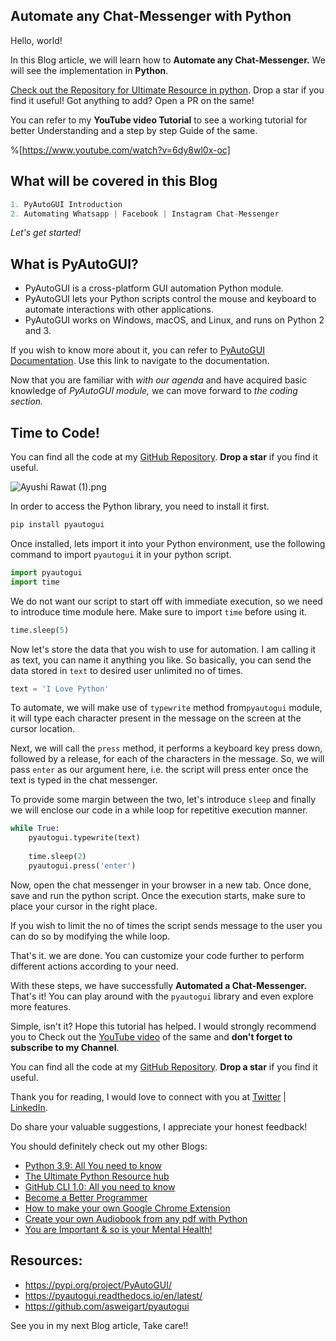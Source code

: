 ## Automate any Chat-Messenger with Python

Hello, world! 

In this Blog article, we will learn how to **Automate any Chat-Messenger.** We will see the implementation in **Python**.

[Check out the Repository for Ultimate Resource in python](https://github.com/ayushi7rawat/Ultimate-Python-Resource-Hub). Drop a star if you find it useful! Got anything to add? Open a PR on the same!

You can refer to my **YouTube video Tutorial** to see a working tutorial for better Understanding and a step by step Guide of the same. 

%[https://www.youtube.com/watch?v=6dy8wl0x-oc]

## What will be covered in this Blog

```python
1. PyAutoGUI Introduction
2. Automating Whatsapp | Facebook | Instagram Chat-Messenger
```

*Let's get started!*

## What is PyAutoGUI?

- PyAutoGUI is a cross-platform GUI automation Python module.
- PyAutoGUI lets your Python scripts control the mouse and keyboard to automate interactions with other applications.
- PyAutoGUI works on Windows, macOS, and Linux, and runs on Python 2 and 3.

If you wish to know more about it, you can refer to [PyAutoGUI Documentation](https://pyautogui.readthedocs.io/en/latest/). Use this link to navigate to the documentation.

Now that you are familiar with *with our agenda* and have acquired basic knowledge of *PyAutoGUI module,* we can move forward to *the coding section.*

## Time to Code!

You can find all the code at my [GitHub Repository](https://github.com/ayushi7rawat/Youtube-Projects/tree/master/Automate%20any%20Chat-messanger). **Drop a star** if you find it useful.


![Ayushi Rawat (1).png](https://cdn.hashnode.com/res/hashnode/image/upload/v1615699862584/jV9ubXGar.png)

In order to access the Python library, you need to install it first. 

```python
pip install pyautogui
```

Once installed, lets import it into your Python environment, use the following command to import `pyautogui` it in your python script.

```python
import pyautogui
import time
```

We do not want our script to start off with immediate execution, so we need to introduce time module here. Make sure to import `time` before using it.

```python
time.sleep(5)
```

Now let's store the data that you wish to use for automation. I am calling it as text, you can name it anything you like. So basically, you can send the data stored in `text` to desired user unlimited no of times. 

```python
text = 'I Love Python'
```

To automate, we will make use of `typewrite` method from`pyautogui` module, it will type each character present in the message on the screen at the cursor location.

Next, we will call the `press` method, it performs a keyboard key press down, followed by a release, for each of the characters in the message. So, we will pass `enter` as our argument here, i.e. the script will press enter once the text is typed in the chat messenger.

To provide some margin between the two, let's introduce `sleep`  and finally we will enclose our code in a while loop for repetitive execution manner. 

```python
while True:
    pyautogui.typewrite(text)
    
    time.sleep(2)
    pyautogui.press('enter')
```

Now, open the chat messenger in your browser in a new tab. Once done, save and run the python script. Once the execution starts, make sure to place your cursor in the right place. 

If you wish to limit the no of times the script sends message to the user you can do so by modifying the while loop.

 That's it. we are done. You can customize your code further to perform different actions according to your need.

With these steps, we have successfully **Automated a Chat-Messenger.** That's it! You can play around with the `pyautogui` library and even explore more features. 

Simple, isn't it? Hope this tutorial has helped. I would strongly recommend you to Check out the [YouTube video](https://www.youtube.com/watch?v=6dy8wl0x-oc) of the same and **don't forget to subscribe to my Channel**.

You can find all the code at my [GitHub Repository](https://github.com/ayushi7rawat/Youtube-Projects/tree/master/Automate%20any%20Chat-messanger). **Drop a star** if you find it useful.

Thank you for reading, I would love to connect with you at [Twitter](https://twitter.com/ayushi7rawat) | [LinkedIn](https://www.linkedin.com/in/ayushi7rawat/).

Do share your valuable suggestions, I appreciate your honest feedback!

You should definitely check out my other Blogs:

- [Python 3.9: All You need to know](https://ayushirawat.com/python-39-all-you-need-to-know)
- [The Ultimate Python Resource hub](https://ayushirawat.com/the-ultimate-python-resource-hub)
- [GitHub CLI 1.0: All you need to know](https://ayushirawat.com/github-cli-10-all-you-need-to-know)
- [Become a Better Programmer](https://ayushirawat.com/become-a-better-programmer)
- [How to make your own Google Chrome Extension](https://ayushirawat.com/how-to-make-your-own-google-chrome-extension-1)
- [Create your own Audiobook from any pdf with Python](https://ayushirawat.com/create-your-own-audiobook-from-any-pdf-with-python)
- [You are Important & so is your Mental Health!](https://ayushirawat.com/you-are-important-and-so-is-your-mental-health)

## Resources:

- https://pypi.org/project/PyAutoGUI/
- https://pyautogui.readthedocs.io/en/latest/
- https://github.com/asweigart/pyautogui

See you in my next Blog article, Take care!!

